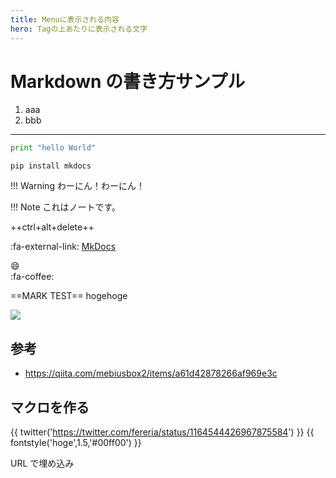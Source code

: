 ```yaml
---
title: Menuに表示される内容
hero: Tagの上あたりに表示される文字
---
```


# Markdown の書き方サンプル

1. aaa
2. bbb

---

```python
print "hello World"
```

```
pip install mkdocs
```

!!! Warning
わーにん！わーにん！
  
!!! Note
これはノートです。

++ctrl+alt+delete++

:fa-external-link: [MkDocs](http://www.mkdocs.org/)

:smile:  
:fa-coffee:

==MARK TEST== hogehoge

![](https://gyazo.com/42ff00b4fe5ad7bc8e1742cdad3aaafc.png)

## 参考

- https://qiita.com/mebiusbox2/items/a61d42878266af969e3c

## マクロを作る

{{ twitter('https://twitter.com/fereria/status/1164544426967875584') }}
{{ fontstyle('hoge',1.5,'#00ff00') }}

URL で埋め込み
